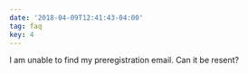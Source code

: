 ```yaml
---
date: '2018-04-09T12:41:43-04:00'
tag: faq
key: 4
---
```

I am unable to find my preregistration email. Can it be resent?

